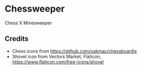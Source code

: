 # Chessweeper
Chess X Minesweeper

## Credits
 - Chess icons from https://github.com/oakmac/chessboardjs
 - Shovel icon from Vectors Market, Flaticon, https://www.flaticon.com/free-icons/shovel
